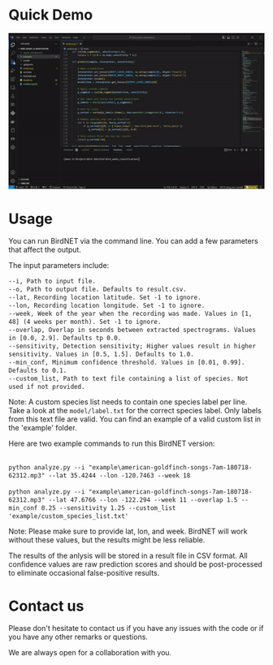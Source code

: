 # Quick Demo

![Alt text](asset/demo.gif "Optional title")

# Usage

You can run BirdNET via the command line. You can add a few parameters that affect the output.

The input parameters include:

```
--i, Path to input file.
--o, Path to output file. Defaults to result.csv.
--lat, Recording location latitude. Set -1 to ignore.
--lon, Recording location longitude. Set -1 to ignore.
--week, Week of the year when the recording was made. Values in [1, 48] (4 weeks per month). Set -1 to ignore.
--overlap, Overlap in seconds between extracted spectrograms. Values in [0.0, 2.9]. Defaults tp 0.0.
--sensitivity, Detection sensitivity; Higher values result in higher sensitivity. Values in [0.5, 1.5]. Defaults to 1.0.
--min_conf, Minimum confidence threshold. Values in [0.01, 0.99]. Defaults to 0.1.
--custom_list, Path to text file containing a list of species. Not used if not provided.
```

Note: A custom species list needs to contain one species label per line. Take a look at the `model/label.txt` for the correct species label. Only labels from this text file are valid. You can find an example of a valid custom list in the 'example' folder.

Here are two example commands to run this BirdNET version:

```

python analyze.py --i "example\american-goldfinch-songs-7am-180718-62312.mp3" --lat 35.4244 --lon -120.7463 --week 18

python analyze.py --i "example\american-goldfinch-songs-7am-180718-62312.mp3" --lat 47.6766 --lon -122.294 --week 11 --overlap 1.5 --min_conf 0.25 --sensitivity 1.25 --custom_list 'example/custom_species_list.txt'

```

Note: Please make sure to provide lat, lon, and week. BirdNET will work without these values, but the results might be less reliable.

The results of the anlysis will be stored in a result file in CSV format. All confidence values are raw prediction scores and should be post-processed to eliminate occasional false-positive results.

# Contact us

Please don't hesitate to contact us if you have any issues with the code or if you have any other remarks or questions.

We are always open for a collaboration with you.

